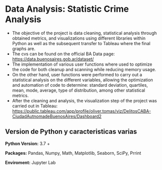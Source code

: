 # Data Analysis: Statistic Crime Analysis

* The objective of the project is data cleaning, statistical analysis through obtained metrics, and visualizations using different libraries within Python as well as the subsequent transfer to Tableau where the final graphs are.
* The cvs can be found on the official BA Data page: https://data.buenosaires.gob.ar/dataset/
* The implementation of various user functions where used to optimize the code for both cleanup and scanning while reducing memory usage.
* On the other hand, user functions were performed to carry out a statistical analysis on the different variables, allowing the optimization and automation of code to determine: standard deviation, quartiles, mean, mode, average, type of distribution, among other statistical metrics.
* After the cleaning and analysis, the visualization step of the project was carried out in Tableau: https://public.tableau.com/app/profile/oliver.tomas/viz/DelitosCABA-CiudadAutnomadeBuenosAires/Dashboard2

## Version de Python y caracteristicas varias
**Python Version:** 3.7 +

**Packages:** Pandas, Numpy, Math, Matplotlib, Seaborn, SciPy, Prrint

**Enviroment:** Jupyter Lab


